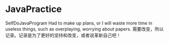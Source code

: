 # JavaPractice
SelfDoJavaProgram
Had to make up plans, or I will waste more time in useless things, such as overplaying, worrying about papers.
需要改变，所以记录。记录是为了更好的坚持和改变，或者说革新自己吧！

